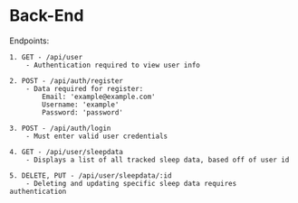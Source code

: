 # Back-End
Endpoints:

    1. GET - /api/user
        - Authentication required to view user info

    2. POST - /api/auth/register
        - Data required for register:
            Email: 'example@example.com'
            Username: 'example'
            Password: 'password'

    3. POST - /api/auth/login
        - Must enter valid user credentials

    4. GET - /api/user/sleepdata
        - Displays a list of all tracked sleep data, based off of user id

    5. DELETE, PUT - /api/user/sleepdata/:id
        - Deleting and updating specific sleep data requires authentication
